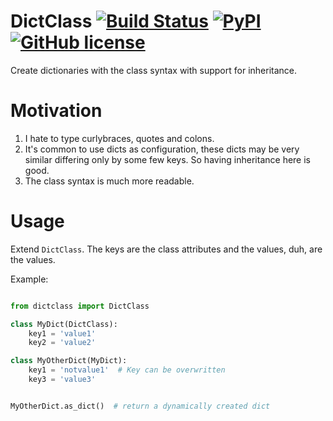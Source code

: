 # DictClass [![Build Status](https://travis-ci.org/dhilst/py-dictclass.svg?branch=master)](https://travis-ci.org/dhilst/py-dictclass) [![PyPI](https://img.shields.io/pypi/v/dictclass.svg)](https://pypi.python.org/pypi/dictclass/0.0.1) [![GitHub license](https://img.shields.io/github/license/dhilst/py-dictclass.svg)](https://github.com/dhilst/py-dictclass/blob/master/LICENSE)

Create dictionaries with the class syntax with support for inheritance.

# Motivation

1. I hate to type curlybraces, quotes and colons.
2. It's common to use dicts as configuration, these dicts may be very similar differing only
   by some few keys. So having inheritance here is good.
3. The class syntax is much more readable.

# Usage

Extend `DictClass`. The keys are the class attributes and the values, duh, are the values.

Example:
```python

from dictclass import DictClass

class MyDict(DictClass):
    key1 = 'value1'
    key2 = 'value2'

class MyOtherDict(MyDict):
    key1 = 'notvalue1'  # Key can be overwritten
    key3 = 'value3'


MyOtherDict.as_dict()  # return a dynamically created dict
```
